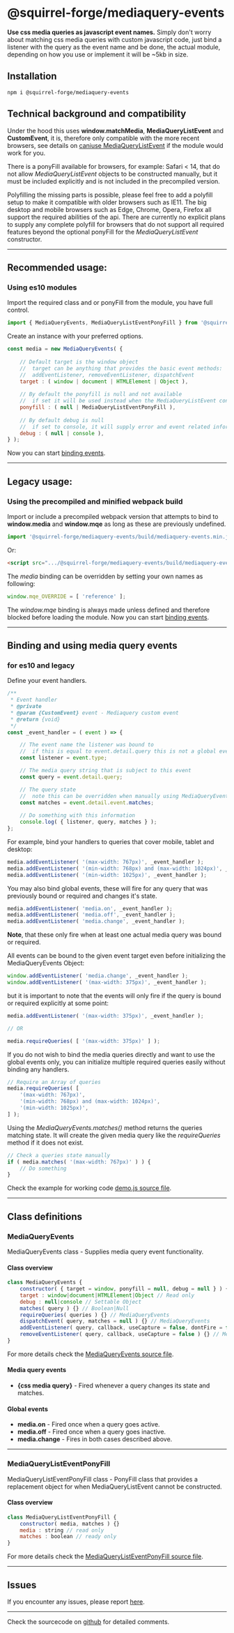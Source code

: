 # @squirrel-forge/mediaquery-events
**Use css media queries as javascript event names.**
Simply don't worry about matching css media queries with custom javascript code, just bind a listener with the query as the event name and be done, the actual module, depending on how you use or implement it will be ~5kb in size.

## Installation
```
npm i @squirrel-forge/mediaquery-events
```

## Technical background and compatibility
Under the hood this uses **window.matchMedia**, **MediaQueryListEvent** and **CustomEvent**, it is, therefore only compatible with the more recent browsers, see details on [caniuse MediaQueryListEvent](https://caniuse.com/mdn-api_mediaquerylistevent_mediaquerylistevent) if the module would work for you.

There is a ponyFill available for browsers, for example: Safari < 14, that do not allow *MediaQueryListEvent* objects to be constructed manually, but it must be included explicitly and is not included in the precompiled version.

Polyfilling the missing parts is possible, please feel free to add a polyfill setup to make it compatible with older browsers such as IE11. The big desktop and mobile browsers such as Edge, Chrome, Opera, Firefox all support the required abilities of the api. There are currently no explicit plans to supply any complete polyfill for browsers that do not support all required features beyond the optional ponyFill for the *MediaQueryListEvent* constructor.

---

## Recommended usage:

### Using es10 modules
Import the required class and or ponyFill from the module, you have full control.
```javascript
import { MediaQueryEvents, MediaQueryListEventPonyFill } from '@squirrel-forge/mediaquery-events';
```
Create an instance with your preferred options.
```javascript
const media = new MediaQueryEvents( {
    
    // Default target is the window object
    //  target can be anything that provides the basic event methods:
    //  addEventListener, removeEventListener, dispatchEvent
    target : ( window | document | HTMLElement | Object ),
    
    // By default the ponyfill is null and not available
    //  if set it will be used instead when the MediaQueryListEvent constructor cannot be called natively. 
    ponyfill : ( null | MediaQueryListEventPonyFill ),
    
    // By default debug is null
    //  if set to console, it will supply error and event related information for debugging.
    debug : ( null | console ),
} );
```
Now you can start [binding events](#binding-and-using-media-query-events).

---

## Legacy usage:

### Using the precompiled and minified webpack build
Import or include a precompiled webpack version that attempts to bind to **window.media** and **window.mqe** as long as these are previously undefined.
```javascript
import '@squirrel-forge/mediaquery-events/build/mediaquery-events.min.js';
```
Or:
```html
<script src=".../@squirrel-forge/mediaquery-events/build/mediaquery-events.min.js"
```
The *media* binding can be overridden by setting your own names as following:
```javascript
window.mqe_OVERRIDE = [ 'reference' ];
```
The *window.mqe* binding is always made unless defined and therefore blocked before loading the module.
Now you can start [binding events](#binding-and-using-media-query-events).

---

## Binding and using media query events

### for es10 and legacy
Define your event handlers.
```javascript
/**
 * Event handler 
 * @private
 * @param {CustomEvent} event - Mediaquery custom event
 * @return {void}
 */
const _event_handler = ( event ) => {

    // The event name the listener was bound to
    //  if this is equal to event.detail.query this is not a global event
    const listener = event.type;

    // The media query string that is subject to this event
    const query = event.detail.query;

    // The query state
    //  note this can be overridden when manually using MediaQueryEvents.dispatchEvent() to trigger a media query event
    const matches = event.detail.event.matches;
    
    // Do something with this information
    console.log( { listener, query, matches } );
};
```
For example, bind your handlers to queries that cover mobile, tablet and desktop:
```javascript
media.addEventListener( '(max-width: 767px)', _event_handler );
media.addEventListener( '(min-width: 768px) and (max-width: 1024px)', _event_handler );
media.addEventListener( '(min-width: 1025px)', _event_handler );
```
You may also bind global events, these will fire for any query that was previously bound or required and changes it's state.
```javascript
media.addEventListener( 'media.on', _event_handler );
media.addEventListener( 'media.off', _event_handler );
media.addEventListener( 'media.change', _event_handler );
```
**Note**, that these only fire when at least one actual media query was bound or required.

All events can be bound to the given event target even before initializing the MediaQueryEvents Object:
```javascript
window.addEventListener( 'media.change', _event_handler );
window.addEventListener( '(max-width: 375px)', _event_handler );
```
but it is important to note that the events will only fire if the query is bound or required explicitly at some point:
```javascript
media.addEventListener( '(max-width: 375px)', _event_handler );

// OR

media.requireQueries( [ '(max-width: 375px)' ] );
```
If you do not wish to bind the media queries directly and want to use the global events only,
you can initialize multiple required queries easily without binding any handlers.
```javascript
// Require an Array of queries
media.requireQueries( [
    '(max-width: 767px)',
    '(min-width: 768px) and (max-width: 1024px)',
    '(min-width: 1025px)',
] );
```
Using the *MediaQueryEvents.matches()* method returns the queries matching state.
It will create the given media query like the *requireQueries* method if it does not exist.
```javascript
// Check a queries state manually
if ( media.matches( '(max-width: 767px)' ) ) {
    // Do something
}
```
Check the example for working code [demo.js source file](example/src/demo.js).

---

## Class definitions

### MediaQueryEvents
MediaQueryEvents class - Supplies media query event functionality.

#### Class overview
```javascript
class MediaQueryEvents {
    constructor( { target = window, ponyfill = null, debug = null } ) {}
    target : window|document|HTMLElement|Object // Read only
    debug : null|console // Settable Object
    matches( query ) {} // Boolean|Null
    requireQueries( queries ) {} // MediaQueryEvents
    dispatchEvent( query, matches = null ) {} // MediaQueryEvents
    addEventListener( query, callback, useCapture = false, dontFire = false ) {} // MediaQueryEvents
    removeEventListener( query, callback, useCapture = false ) {} // MediaQueryEvents
}
```
For more details check the [MediaQueryEvents source file](src/MediaQueryEvents.js).

#### Media query events
 - **{css media query}** - Fired whenever a query changes its state and matches.

#### Global events
 - **media.on** - Fired once when a query goes active.
 - **media.off** - Fired once when a query goes inactive.
 - **media.change** - Fires in both cases described above.

---

### MediaQueryListEventPonyFill
MediaQueryListEventPonyFill class - PonyFill class that provides a replacement object for when MediaQueryListEvent cannot be constructed.

#### Class overview
```javascript
class MediaQueryListEventPonyFill {
    constructor( media, matches ) {}
    media : string // read only
    matches : boolean // ready only
}
```
For more details check the [MediaQueryListEventPonyFill source file](src/MediaQueryListEventPonyFill.js).

---

## Issues
If you encounter any issues, please report [here](https://github.com/squirrel-forge/mediaquery-event/issues).

---

Check the sourcecode on [github](https://github.com/squirrel-forge/mediaquery-events) for detailed comments.
